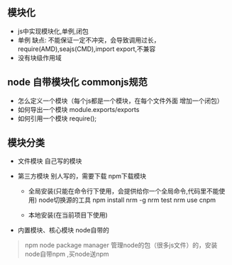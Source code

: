 ## 模块化
- js中实现模块化,单例,闭包
- 单例 缺点: 不能保证一定不冲突，会导致调用过长，require(AMD),seajs(CMD),import export,不兼容
- 没有块级作用域

## node 自带模块化 commonjs规范
- 怎么定义一个模块（每个js都是一个模块，在每个文件外面 增加一个闭包）
- 如何导出一个模块 module.exports/exports 
- 如何引用一个模块 require();

## 模块分类
- 文件模块  自己写的模块
- 第三方模块 别人写的，需要下载 npm下载模块

    - 全局安装(只能在命令行下使用，会提供给你一个全局命令,代码里不能使用) node切换源的工具
        npm install nrm -g
        nrm test
        nrm use cnpm
        
    - 本地安装(在当前项目下使用)
        
        
- 内置模块、核心模块 node自带的



> npm node package manager 管理node的包（很多js文件）的，安装node自带npm  ,买node送npm